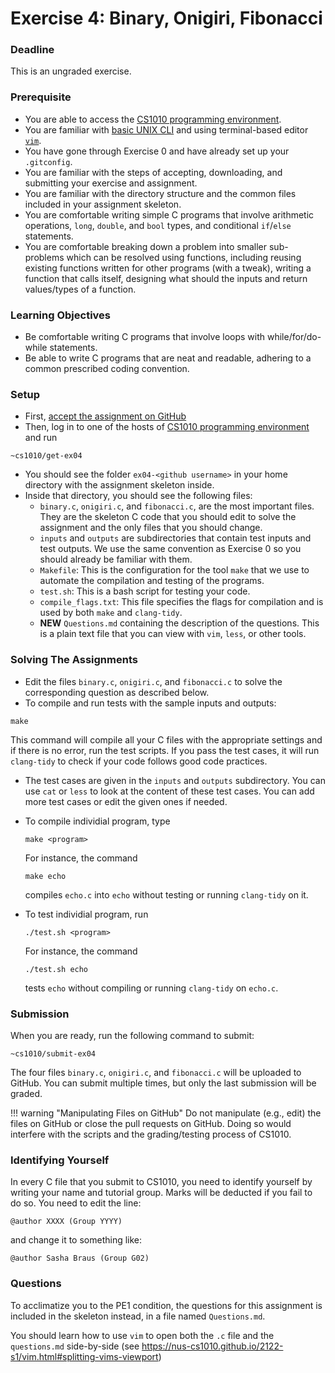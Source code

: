# Exercise 4: Binary, Onigiri, Fibonacci

### Deadline

This is an ungraded exercise.

### Prerequisite

- You are able to access the [CS1010 programming environment](environments.md).
- You are familiar with [basic UNIX CLI](unix.md) and using terminal-based editor [`vim`](vim.md).
- You have gone through Exercise 0 and have already set up your `.gitconfig`.
- You are familiar with the steps of accepting, downloading, and submitting your exercise and assignment.
- You are familiar with the directory structure and the common files included in your assignment skeleton.
- You are comfortable writing simple C programs that involve arithmetic operations, `long`, `double`, and `bool` types, and conditional `if`/`else` statements.
- You are comfortable breaking down a problem into smaller sub-problems which can be resolved using functions, including reusing existing functions written for other programs (with a tweak), writing a function that calls itself, designing what should the inputs and return values/types of a function.

### Learning Objectives

- Be comfortable writing C programs that involve loops with while/for/do-  while statements.
- Be able to write C programs that are neat and readable, adhering to a common prescribed coding convention.

### Setup

- First, [accept the assignment on GitHub](https://classroom.github.com/a/iZXZwEP-)
- Then, log in to one of the hosts of [CS1010 programming environment](environments.md) and run

```
~cs1010/get-ex04
```

- You should see the folder `ex04-<github username>` in your home directory with the assignment skeleton inside.
- Inside that directory, you should see the following files:
    - `binary.c`, `onigiri.c`, and `fibonacci.c`, are the most important files.  They are the skeleton C code that you should edit to solve the assignment and the only files that you should change.
    - `inputs` and `outputs` are subdirectories that contain test inputs and test outputs.  We use the same convention as Exercise 0 so you should already be familiar with them.
    - `Makefile`: This is the configuration for the tool `make` that we use to automate the compilation and testing of the programs.  
    - `test.sh`: This is a bash script for testing your code.
    - `compile_flags.txt`: This file specifies the flags for compilation and is used by both `make` and `clang-tidy`.
	- **NEW** `Questions.md` containing the description of the questions.  This is a plain text file that you can view with `vim`, `less`, or other tools.

### Solving The Assignments

- Edit the files `binary.c`, `onigiri.c`, and `fibonacci.c` to solve the corresponding question as described below.
- To compile and run tests with the sample inputs and outputs:
```
make
```
This command will compile all your C files with the appropriate settings and if there is no error, run the test scripts.  If you pass the test cases, it will run `clang-tidy` to check if your code follows good code practices.

- The test cases are given in the `inputs` and `outputs` subdirectory.  You can use `cat` or `less` to look at the content of these test cases.  You can add more test cases or edit the given ones if needed.

- To compile individial program, type
	```
	make <program>
	```
	For instance, the command
	```
	make echo
	```
	compiles `echo.c` into `echo` without testing or running `clang-tidy` on it.

- To test individial program, run
	```
	./test.sh <program>
	```

	For instance, the command
	```
	./test.sh echo
	```
	tests `echo` without compiling or running `clang-tidy` on `echo.c`.

### Submission

When you are ready, run the following command to submit:

```
~cs1010/submit-ex04
```

The four files `binary.c`, `onigiri.c`, and `fibonacci.c` will be uploaded to GitHub.  You can submit multiple times, but only the last submission will be graded.

!!! warning "Manipulating Files on GitHub"
    Do not manipulate (e.g., edit) the files on GitHub or close the pull requests on GitHub.  Doing so would interfere with the scripts and the grading/testing process of CS1010.

### Identifying Yourself

In every C file that you submit to CS1010, you need to identify yourself by writing your name and tutorial group. Marks will be deducted if you fail to do so. You need to edit the line:

```
@author XXXX (Group YYYY)
```

and change it to something like:

```
@author Sasha Braus (Group G02)
```

### Questions

To acclimatize you to the PE1 condition, the questions for this assignment is included in the skeleton instead, in a file named `Questions.md`.

You should learn how to use `vim` to open both the `.c` file and the `questions.md` side-by-side (see https://nus-cs1010.github.io/2122-s1/vim.html#splitting-vims-viewport)
